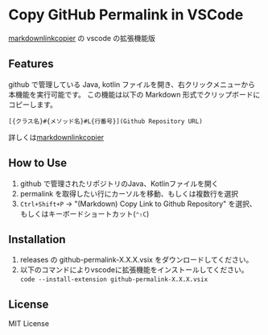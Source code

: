 # Copy GitHub Permalink in VSCode

[markdownlinkcopier](https://github.com/kihiro1031/IntelliJGithubLinkCopyPlugin/tree/master?tab=readme-ov-file#markdownlinkcopier) の vscode の拡張機能版

## Features
github で管理している Java, kotlin ファイルを開き、右クリックメニューから本機能を実行可能です。 この機能は以下の Markdown 形式でクリップボードにコピーします。

```
[{クラス名}#{メソッド名}#L{行番号}](Github Repository URL)
```

詳しくは[markdownlinkcopier](https://github.com/kihiro1031/IntelliJGithubLinkCopyPlugin/tree/master?tab=readme-ov-file#markdownlinkcopier) 

## How to Use

1. github で管理されたリポジトリのJava、Kotlinファイルを開く
2. permalink を取得したい行にカーソルを移動、もしくは複数行を選択
3. `Ctrl+Shift+P` → "(Markdown) Copy Link to Github Repository" を選択、もしくはキーボードショートカット(`⌃⇧C`)

## Installation

1. releases の github-permalink-X.X.X.vsix をダウンロードしてください。
2. 以下のコマンドによりvscodeに拡張機能をインストールしてください。 `code --install-extension github-permalink-X.X.X.vsix`

## License

MIT License
